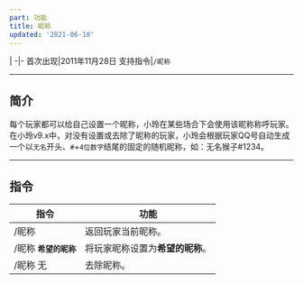 ```yaml
---
part: 功能
title: 昵称
updated: '2021-06-10'
---
```


 |
-|-
首次出现|2011年11月28日
支持指令|`/昵称`

---

## 简介

每个玩家都可以给自己设置一个昵称，小玲在某些场合下会使用该昵称称呼玩家。在小玲v9.x中，对没有设置或去除了昵称的玩家，小玲会根据玩家QQ号自动生成一个以`无名`开头、`#`+`4位数字`结尾的固定的随机昵称，如：无名猴子#1234。

---

## 指令

指令|功能
---|---
/昵称|返回玩家当前昵称。
/昵称 **`希望的昵称`**|将玩家昵称设置为**希望的昵称**。
/昵称 无|去除昵称。